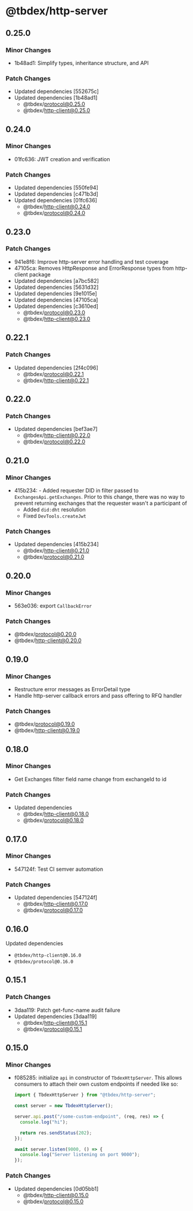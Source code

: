 # @tbdex/http-server

## 0.25.0

### Minor Changes

- 1b48ad1: Simplify types, inheritance structure, and API

### Patch Changes

- Updated dependencies [552675c]
- Updated dependencies [1b48ad1]
  - @tbdex/protocol@0.25.0
  - @tbdex/http-client@0.25.0

## 0.24.0

### Minor Changes

- 01fc636: JWT creation and verification

### Patch Changes

- Updated dependencies [550fe94]
- Updated dependencies [c471b3d]
- Updated dependencies [01fc636]
  - @tbdex/http-client@0.24.0
  - @tbdex/protocol@0.24.0

## 0.23.0

### Patch Changes

- 941e8f6: Improve http-server error handling and test coverage
- 47105ca: Removes HttpResponse and ErrorResponse types from http-client package
- Updated dependencies [a7bc582]
- Updated dependencies [5631d32]
- Updated dependencies [9e1015e]
- Updated dependencies [47105ca]
- Updated dependencies [c3610ed]
  - @tbdex/protocol@0.23.0
  - @tbdex/http-client@0.23.0

## 0.22.1

### Patch Changes

- Updated dependencies [2f4c096]
  - @tbdex/protocol@0.22.1
  - @tbdex/http-client@0.22.1

## 0.22.0

### Patch Changes

- Updated dependencies [bef3ae7]
  - @tbdex/http-client@0.22.0
  - @tbdex/protocol@0.22.0

## 0.21.0

### Minor Changes

- 415b234: - Added requester DID in filter passed to `ExchangesApi.getExchanges`. Prior to this change, there was no way to prevent returning exchanges that the requester wasn't a participant of
  - Added `did:dht` resolution
  - Fixed `DevTools.createJwt`

### Patch Changes

- Updated dependencies [415b234]
  - @tbdex/http-client@0.21.0
  - @tbdex/protocol@0.21.0

## 0.20.0

### Minor Changes

- 563e036: export `CallbackError`

### Patch Changes

- @tbdex/protocol@0.20.0
- @tbdex/http-client@0.20.0

## 0.19.0

### Minor Changes

- Restructure error messages as ErrorDetail type
- Handle http-server callback errors and pass offering to RFQ handler

### Patch Changes

- @tbdex/protocol@0.19.0
- @tbdex/http-client@0.19.0

## 0.18.0

### Minor Changes

- Get Exchanges filter field name change from exchangeId to id

### Patch Changes

- Updated dependencies
  - @tbdex/http-client@0.18.0
  - @tbdex/protocol@0.18.0

## 0.17.0

### Minor Changes

- 547124f: Test CI semver automation

### Patch Changes

- Updated dependencies [547124f]
  - @tbdex/http-client@0.17.0
  - @tbdex/protocol@0.17.0

## 0.16.0

Updated dependencies

- `@tbdex/http-client@0.16.0`
- `@tbdex/protocol@0.16.0`

## 0.15.1

### Patch Changes

- 3daa119: Patch get-func-name audit failure
- Updated dependencies [3daa119]
  - @tbdex/http-client@0.15.1
  - @tbdex/protocol@0.15.1

## 0.15.0

### Minor Changes

- f085285: initialize `api` in constructor of `TbdexHttpServer`. This allows consumers to attach their own custom endpoints if needed like so:

  ```typescript
  import { TbdexHttpServer } from "@tbdex/http-server";

  const server = new TbdexHttpServer();

  server.api.post("/some-custom-endpoint", (req, res) => {
    console.log("hi");

    return res.sendStatus(202);
  });

  await server.listen(9000, () => {
    console.log("Server listening on port 9000");
  });
  ```

### Patch Changes

- Updated dependencies [0d05bb1]
  - @tbdex/http-client@0.15.0
  - @tbdex/protocol@0.15.0
